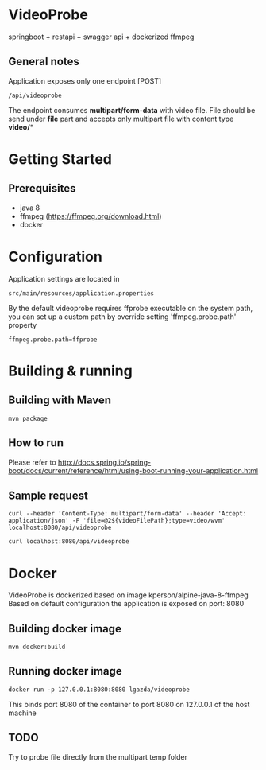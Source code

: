# VideoProbe

springboot + restapi + swagger api + dockerized ffmpeg

## General notes

Application exposes only one endpoint [POST]  
```
/api/videoprobe
```
The endpoint consumes **multipart/form-data** with video file.
File should be send under **file** part and accepts only multipart file with content type **video/***
  
# Getting Started
## Prerequisites

* java 8
* ffmpeg (https://ffmpeg.org/download.html)
* docker 

# Configuration
Application settings are located in 
```
src/main/resources/application.properties 
```
By the default videoprobe requires ffprobe executable on the system path, you can set up a custom path by override setting 'ffmpeg.probe.path' property
``` 
ffmpeg.probe.path=ffprobe
``` 

# Building & running 

## Building with Maven
```
mvn package
```

## How to run  
Please refer to http://docs.spring.io/spring-boot/docs/current/reference/html/using-boot-running-your-application.html 

## Sample request
 ```
 curl --header 'Content-Type: multipart/form-data' --header 'Accept: application/json' -F 'file=@2${videoFilePath};type=video/wvm' localhost:8080/api/videoprobe
 ``` 

 ```
 curl localhost:8080/api/videoprobe
 ``` 
# Docker 
 VideoProbe is dockerized based on image kperson/alpine-java-8-ffmpeg
 Based on default configuration the application is exposed on port: 8080
 
 ## Building docker image
 ```
 mvn docker:build
 ``` 
 
 ## Running docker image
  ``` 
 docker run -p 127.0.0.1:8080:8080 lgazda/videoprobe
 ```
 This binds port 8080 of the container to port 8080 on 127.0.0.1 of the host machine
 
## TODO 
Try to probe file directly from the multipart temp folder 